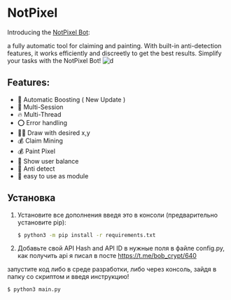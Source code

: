 # NotPixel
Introducing the [NotPixel Bot](https://t.me/notpixel): 

a fully automatic tool for claiming and painting. With built-in anti-detection features, it works efficiently and discreetly to get the best results. Simplify your tasks with the NotPixel Bot!
![d](https://github.com/aDarkDev/NotPixel/blob/3478a347a2783afbe5faff49672c4bead56d9907/shot.png)

## Features:
* 🌵 Automatic Boosting ( New Update )
* 👾 Multi-Session
* 🔥 Multi-Thread 
* ⭕️ Error handling 
* ✍🏻 Draw with desired x,y
* 💰 Claim Mining
* 💰 Paint Pixel
* 💸 Show user balance
* 🤖 Anti detect
* 🐍 easy to use as module



## Установка

1. Установите все дополнения введя это в консоли (предварительно установите pip):
   ```bash
   $ python3 -m pip install -r requirements.txt
   ```
2. Добавьте свой API Hash and API ID в нужные поля в файле config.py, как получить api я писал в посте https://t.me/bob_crypt/640

запустите код либо в среде разработки, либо через консоль, зайдя в папку со скриптом и введя инструкцию!
```bash
$ python3 main.py
```

